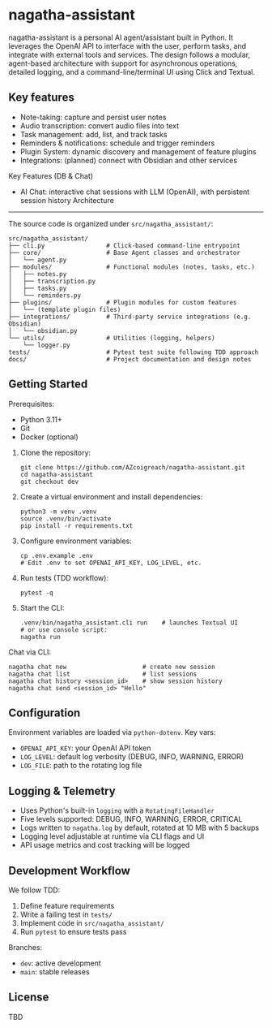 # nagatha-assistant

nagatha-assistant is a personal AI agent/assistant built in Python. It leverages the OpenAI API to interface with the user, perform tasks, and integrate with external tools and services. The design follows a modular, agent-based architecture with support for asynchronous operations, detailed logging, and a command-line/terminal UI using Click and Textual.

Key features
------------
- Note-taking: capture and persist user notes
- Audio transcription: convert audio files into text
- Task management: add, list, and track tasks
- Reminders & notifications: schedule and trigger reminders
- Plugin System: dynamic discovery and management of feature plugins
- Integrations: (planned) connect with Obsidian and other services

Key Features (DB & Chat)
- AI Chat: interactive chat sessions with LLM (OpenAI), with persistent session history
Architecture
------------
The source code is organized under `src/nagatha_assistant/`:

```
src/nagatha_assistant/
├── cli.py                 # Click-based command-line entrypoint
├── core/                  # Base Agent classes and orchestrator
│   └── agent.py
├── modules/               # Functional modules (notes, tasks, etc.)
│   ├── notes.py
│   ├── transcription.py
│   ├── tasks.py
│   └── reminders.py
├── plugins/               # Plugin modules for custom features
│   └── (template plugin files)
├── integrations/          # Third-party service integrations (e.g. Obsidian)
│   └── obsidian.py
└── utils/                 # Utilities (logging, helpers)
    └── logger.py
tests/                     # Pytest test suite following TDD approach
docs/                      # Project documentation and design notes
```

Getting Started
---------------

Prerequisites:
- Python 3.11+
- Git
- Docker (optional)

1. Clone the repository:

   ```
   git clone https://github.com/AZcoigreach/nagatha-assistant.git
   cd nagatha-assistant
   git checkout dev
   ```

2. Create a virtual environment and install dependencies:

   ```
   python3 -m venv .venv
   source .venv/bin/activate
   pip install -r requirements.txt
   ```

3. Configure environment variables:

   ```
   cp .env.example .env
   # Edit .env to set OPENAI_API_KEY, LOG_LEVEL, etc.
   ```

4. Run tests (TDD workflow):

   ```
   pytest -q
   ```

5. Start the CLI:

   ```
   .venv/bin/nagatha_assistant.cli run    # launches Textual UI
   # or use console script:
   nagatha run
   ```

Chat via CLI:

   ```
   nagatha chat new                     # create new session
   nagatha chat list                    # list sessions
   nagatha chat history <session_id>    # show session history
   nagatha chat send <session_id> "Hello"
   ```

Configuration
-------------
Environment variables are loaded via `python-dotenv`. Key vars:
- `OPENAI_API_KEY`: your OpenAI API token
- `LOG_LEVEL`: default log verbosity (DEBUG, INFO, WARNING, ERROR)
- `LOG_FILE`: path to the rotating log file

Logging & Telemetry
-------------------
- Uses Python's built-in `logging` with a `RotatingFileHandler`
- Five levels supported: DEBUG, INFO, WARNING, ERROR, CRITICAL
- Logs written to `nagatha.log` by default, rotated at 10 MB with 5 backups
- Logging level adjustable at runtime via CLI flags and UI
- API usage metrics and cost tracking will be logged

Development Workflow
--------------------
We follow TDD:
1. Define feature requirements
2. Write a failing test in `tests/`
3. Implement code in `src/nagatha_assistant/`
4. Run `pytest` to ensure tests pass

Branches:
- `dev`: active development
- `main`: stable releases

License
-------
TBD